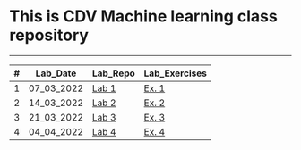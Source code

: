 # This is CDV Machine learning class repository
___

<table>
<thead>
<th>#</th>
<th>Lab_Date</th>
<th>Lab_Repo</th>
<th>Lab_Exercises</th>
</thead>
<tbody>
<tr>
    <td>1</td>
    <td>07_03_2022</td>
    <td> <a href="https://github.com/bfokss/cdv-ml/tree/main/01_lab" target="_blank">Lab 1 </a> </td>
    <td> <a href="https://github.com/bfokss/cdv-ml/tree/main/01_lab" target="_blank">Ex. 1 </a> </td>
</tr>
<tr>
    <td>2</td>
    <td>14_03_2022</td>
    <td> <a href="https://github.com/bfokss/cdv-ml/tree/main/02_lab" target="_blank">Lab 2 </a> </td>
    <td> <a href="https://github.com/bfokss/cdv-ml/blob/main/02_lab/02_lab_zadania.ipynb" target="_blank">Ex. 2 </a> </td>
</tr>
<tr>
    <td>3</td>
    <td>21_03_2022</td>
    <td> <a href="https://github.com/bfokss/cdv-ml/tree/main/03_lab" target="_blank">Lab 3 </a> </td>
    <td> <a href="https://github.com/bfokss/cdv-ml/blob/main/03_lab/03_lab_zadania.ipynb" target="_blank">Ex. 3 </a> </td>
</tr>
<tr>
    <td>4</td>
    <td>04_04_2022</td>
    <td> <a href="https://github.com/bfokss/cdv-ml/tree/main/04_lab" target="_blank">Lab 4 </a> </td>
    <td> <a href="https://github.com/bfokss/cdv-ml/blob/main/04_lab/04_lab_zadania.ipynb" target="_blank">Ex. 4 </a> </td>
</tr>
</tbody>
</table>

